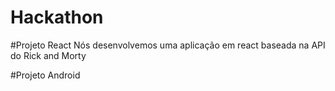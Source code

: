 # Hackathon 

#Projeto React
  Nós desenvolvemos uma aplicação em react baseada na API do Rick and Morty

#Projeto Android
